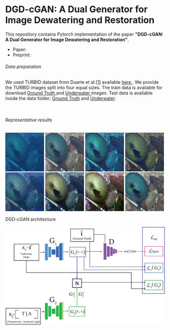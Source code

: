 # DGD-cGAN: A Dual Generator for Image Dewatering and Restoration

This repository contains Pytorch implementation of the paper **"DGD-cGAN: A Dual Generator for Image Dewatering and Restoration"**.
<ul>
  <li> Paper: </li>
  <li> Preprint:</li>
      </ul>
      
      
###### Data preparation  
We used TURBID dataset from Duarte et al.[<a href="http://amandaduarte.com.br/turbid/Turbid_Dataset.pdf" target="_blank">1</a>] available <a href="http://amandaduarte.com.br/turbid/ " target="_blank"> here </a>.
We provide the TURBID images split into four equal sizes. The train data is available for download <a href="https://drive.google.com/file/d/13yxI85JUdsbplM7-Hh8sywIXoom-6hZu/view?usp=sharing" target="_blank"> Ground Truth </a> and <a href="https://drive.google.com/file/d/1XZesr1UCuxnp0gQ3k5tESQd7tkHvCm6t/view?usp=sharing" target="_blank"> Underwater </a> images. Test data is available inside the data folder: [Ground Truth](data/Test_groundtruth.zip) and [Underwater](data/Test_underwater.zip).

<br/>

###### Representative results


<p align="float">
  <img class="imgs-1" src="https://github.com/SalPGS/DGD-cGAN/blob/8ededbb74900ddf1af11a01dd951696dd23b5ac5/docs/imgs/UNDERWATER_l2_3deepblue_31_24.jpg" width=122 height=122 max-width=50%>
  <img src="https://github.com/SalPGS/DGD-cGAN/blob/8ededbb74900ddf1af11a01dd951696dd23b5ac5/docs/imgs/GROUND_TRUTH_l2_3deepblue_31_24.jpg" width=122 height=122 max-width=50%>
  <img src="https://github.com/SalPGS/DGD-cGAN/blob/8ededbb74900ddf1af11a01dd951696dd23b5ac5/docs/imgs/CLAHE_l2_3deepblue_31_24.jpg" width=122 height=122 max-width=50%>
  <img src="https://github.com/SalPGS/DGD-cGAN/blob/8ededbb74900ddf1af11a01dd951696dd23b5ac5/docs/imgs/RETINEX_l2_3deepblue_31_24.jpg" width=122 height=122 max-width=50%>
  <img src="https://github.com/SalPGS/DGD-cGAN/blob/8ededbb74900ddf1af11a01dd951696dd23b5ac5/docs/imgs/FUNIE_GAN_l2_3deepblue_31_24.jpg" width=122 height=122 max-width=50%>
  <img src="https://github.com/SalPGS/DGD-cGAN/blob/8ededbb74900ddf1af11a01dd951696dd23b5ac5/docs/imgs/WATER_NET_l2_3deepblue_31_24.jpg" width=122 height=122 max-width=50%>
  <img src="https://github.com/SalPGS/DGD-cGAN/blob/8ededbb74900ddf1af11a01dd951696dd23b5ac5/docs/imgs/UGAN_l2_3deepblue_31_24.jpg" width=122 height=122 max-width=50%>
  <img src="https://github.com/SalPGS/DGD-cGAN/blob/8ededbb74900ddf1af11a01dd951696dd23b5ac5/docs/imgs/DGD_GAN_l2_3deepblue_31_24.jpg" width=122 height=122 max-width=50%>
<br/>

DGD-cGAN architecture

![](docs/fig1.png)
   
